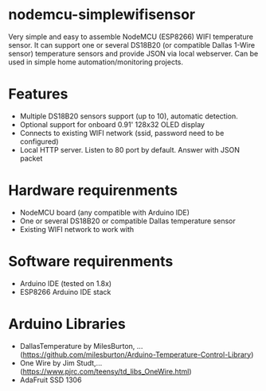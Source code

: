 # nodemcu-simplewifisensor
Very simple and easy to assemble NodeMCU (ESP8266) WIFI temperature sensor. It can support one or several DS18B20 (or compatible Dallas 1-Wire sensor) temperature sensors and provide JSON via local webserver. Can be used in simple home automation/monitoring projects.


# Features
- Multiple DS18B20 sensors support (up to 10), automatic detection. 
- Optional support for onboard 0.91' 128x32 OLED display 
- Connects to existing WIFI network (ssid, password need to be configured)
- Local HTTP server. Listen to 80 port by default. Answer with JSON packet

# Hardware requirenments
- NodeMCU board (any compatible with Arduino IDE)
- One or several DS18B20 or compatible Dallas temperature sensor
- Existing WIFI network to work with


# Software requirenments
- Arduino IDE (tested on 1.8x)
- ESP8266 Arduino IDE stack

# Arduino Libraries
- DallasTemperature by MilesBurton, ... (https://github.com/milesburton/Arduino-Temperature-Control-Library)
- One Wire by Jim Studt,... (https://www.pjrc.com/teensy/td_libs_OneWire.html)
- AdaFruit SSD 1306
